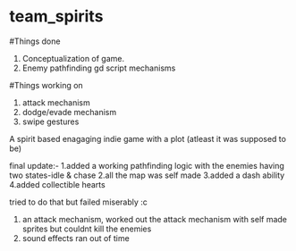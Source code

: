 # team_spirits

#Things done
 1. Conceptualization of game.
 2. Enemy pathfinding gd script mechanisms

#Things working on
 1. attack mechanism
 2. dodge/evade mechanism
 3. swipe gestures
    


A spirit based enagaging indie game with a plot (atleast it was supposed to be)

final update:-
1.added a working pathfinding logic with the enemies having two states-idle & chase
2.all the map was self made
3.added a dash ability
4.added collectible hearts

tried to do that but failed miserably :c
1. an attack mechanism, worked out the attack mechanism with self made sprites but couldnt kill the enemies
2. sound effects ran out of time
